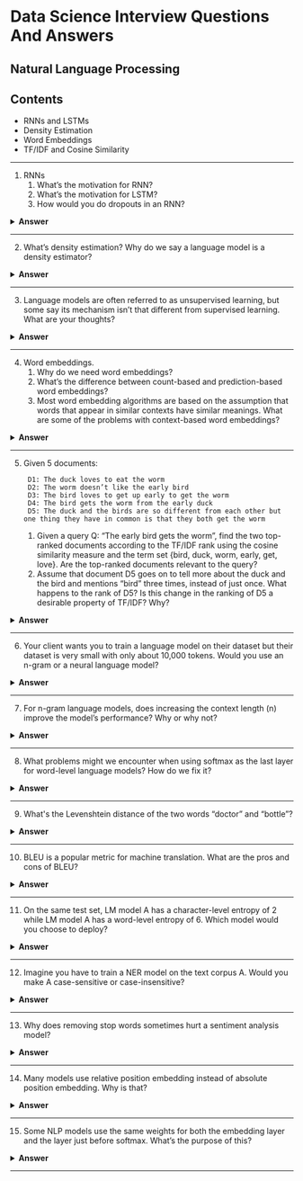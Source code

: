 # Data Science Interview Questions And Answers

## Natural Language Processing


Contents
---

- RNNs and LSTMs
- Density Estimation
- Word Embeddings
- TF/IDF and Cosine Similarity

---

1. RNNs
    1. What’s the motivation for RNN?
    1. What’s the motivation for LSTM?
    1. How would you do dropouts in an RNN?

<details><summary><b>Answer</b></summary>


</details>

---
2. What’s density estimation? Why do we say a language model is a density estimator?

<details><summary><b>Answer</b></summary>



</details>

---

3. Language models are often referred to as unsupervised learning, but some say its mechanism isn’t that different from supervised learning. What are your thoughts?

<details><summary><b>Answer</b></summary>



</details>

---

4. Word embeddings.
    1. Why do we need word embeddings?
    1. What’s the difference between count-based and prediction-based word embeddings?
    1. Most word embedding algorithms are based on the assumption that words that appear in similar contexts have similar meanings. What are some of the problems with context-based word embeddings?

<details><summary><b>Answer</b></summary>



</details>

---

5. Given 5 documents:
     
    ```
     D1: The duck loves to eat the worm
     D2: The worm doesn’t like the early bird
     D3: The bird loves to get up early to get the worm
     D4: The bird gets the worm from the early duck
     D5: The duck and the birds are so different from each other but one thing they have in common is that they both get the worm
    ```
      1. Given a query Q: “The early bird gets the worm”, find the two top-ranked documents according to the TF/IDF rank using the cosine similarity measure and the term set {bird, duck, worm, early, get, love}. Are the top-ranked documents relevant to the query?
      2. Assume that document D5 goes on to tell more about the duck and the bird and mentions “bird” three times, instead of just once. What happens to the rank of D5? Is this change in the ranking of D5 a desirable property of TF/IDF? Why?

<details><summary><b>Answer</b></summary>



</details>

---

6. Your client wants you to train a language model on their dataset but their dataset is very small with only about 10,000 tokens. Would you use an n-gram or a neural language model?

<details><summary><b>Answer</b></summary>



</details>

---

7. For n-gram language models, does increasing the context length (n) improve the model’s performance? Why or why not?

<details><summary><b>Answer</b></summary>



</details>

---

8. What problems might we encounter when using softmax as the last layer for word-level language models? How do we fix it?

<details><summary><b>Answer</b></summary>



</details>

---
9. What's the Levenshtein distance of the two words “doctor” and “bottle”?

<details><summary><b>Answer</b></summary>



</details>

---

10. BLEU is a popular metric for machine translation. What are the pros and cons of BLEU?

<details><summary><b>Answer</b></summary>



</details>

---

11. On the same test set, LM model A has a character-level entropy of 2 while LM model A has a word-level entropy of 6. Which model would you choose to deploy?

<details><summary><b>Answer</b></summary>



</details>

---
12. Imagine you have to train a NER model on the text corpus A. Would you make A case-sensitive or case-insensitive?

<details><summary><b>Answer</b></summary>



</details>

---

13. Why does removing stop words sometimes hurt a sentiment analysis model?

<details><summary><b>Answer</b></summary>



</details>

---

14. Many models use relative position embedding instead of absolute position embedding. Why is that?

<details><summary><b>Answer</b></summary>



</details>

---

15. Some NLP models use the same weights for both the embedding layer and the layer just before softmax. What’s the purpose of this?

<details><summary><b>Answer</b></summary>



</details>

---
